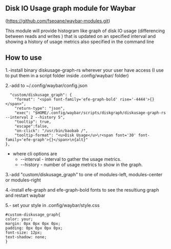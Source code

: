 Disk IO Usage graph module for Waybar
-------------------------------------

(https://github.com/fseoane/waybar-modules.git)

This module will provide histogram like graph of disk IO usage (differencing between reads and writes ) that is updated on an specified interval and showing a history of usage metrics also specified in the command line

How to use
----------

1.-install binary diskusage-graph-rs wherever your user have access (I use to put them in a script folder inside .config/waybar/ folder)

2.-add to ~/.config/waybar/config.json

```
  "custom/diskusage_graph": {
    "format": "<span font-family='efe-graph-bold' rise='-4444'>{}</span>",
    "return-type": "json",
    "exec": "$HOME/.config/waybar/scripts/diskgraph/diskusage-graph-rs --interval 2 --history 5",
    "tooltip": true,
    "escape":false,
    "on-click": "/usr/bin/baobab /",
    "tooltip-format": "<u>Disk Usage</u>\r<span font='30' font-family='efe-graph'>{}</span>\n{alt}"
},
```

* where cli options are
  * --interval - interval to gather the usage metrics.
  * --history  - number of usage metrics to show in the graph.

3.-add "custom/diskusage_graph" to one of modules-left, modules-center or modules-right

4.-install efe-graph and efe-graph-bold fonts to see the resultiung graph and restart waybar

5.- set your style in .config/waybar/style.css

```
#custom-diskusage_graph{
color: your;
margin: 0px 0px 0px 0px;
padding: 0px 0px 0px 0px;
font-size: 12px;
text-shadow: none;
}
```
